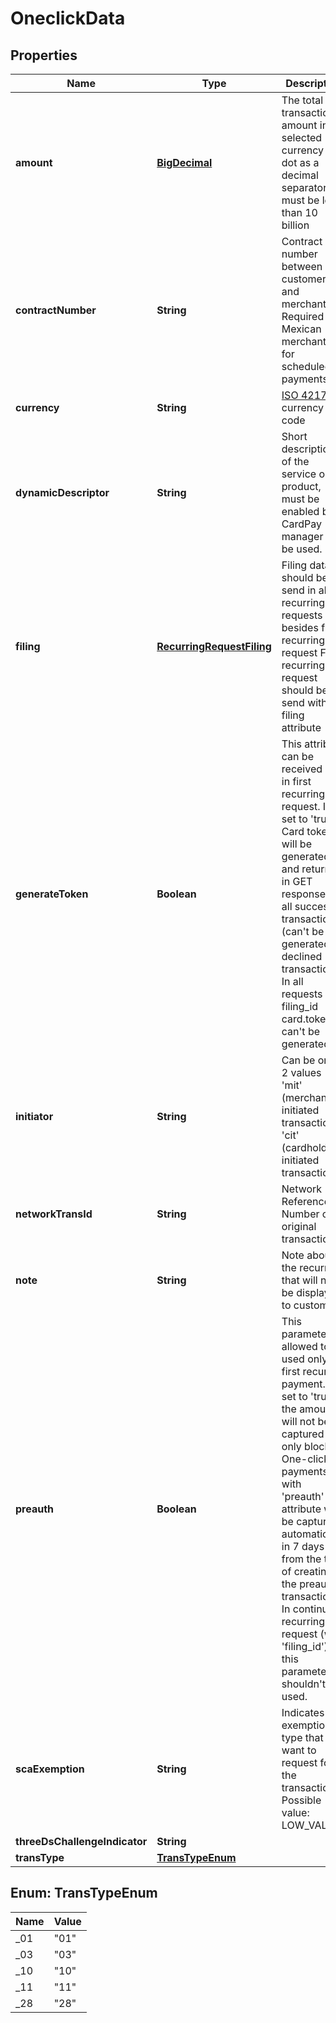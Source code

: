 
# OneclickData

## Properties
Name | Type | Description | Notes
------------ | ------------- | ------------- | -------------
**amount** | [**BigDecimal**](BigDecimal.md) | The total transaction amount in selected currency with dot as a decimal separator, must be less than 10 billion |  [optional]
**contractNumber** | **String** | Contract number between customer and merchant. Required for Mexican merchants for scheduled payments. |  [optional]
**currency** | **String** | [ISO 4217](https://en.wikipedia.org/wiki/ISO_4217) currency code | 
**dynamicDescriptor** | **String** | Short description of the service or product, must be enabled by CardPay manager to be used. |  [optional]
**filing** | [**RecurringRequestFiling**](RecurringRequestFiling.md) | Filing data, should be send in all recurring requests besides first recurring request First recurring request should be send without filing attribute |  [optional]
**generateToken** | **Boolean** | This attribute can be received only in first recurring request. If set to &#39;true&#39;, Card token will be generated and returned in GET response for all successful transactions (can&#39;t be generated for declined transactions). In all requests with filing_id card.token can&#39;t be generated. |  [optional]
**initiator** | **String** | Can be only 2 values - &#39;mit&#39; (merchant initiated transaction), &#39;cit&#39; (cardholder initiated transaction). | 
**networkTransId** | **String** | Network Reference Number of original transaction |  [optional]
**note** | **String** | Note about the recurring that will not be displayed to customer. |  [optional]
**preauth** | **Boolean** | This parameter allowed to be used only for first recurring payment. If set to &#39;true&#39;, the amount will not be captured but only blocked. One-click payments with &#39;preauth&#39; attribute will be captured automatically in 7 days from the time of creating the preauth transaction. In continue recurring request (with &#39;filing_id&#39;) this parameter shouldn&#39;t be used. |  [optional]
**scaExemption** | **String** | Indicates the exemption type that you want to request for the transaction. Possible value: LOW_VALUE |  [optional]
**threeDsChallengeIndicator** | **String** |  |  [optional]
**transType** | [**TransTypeEnum**](#TransTypeEnum) |  |  [optional]


<a name="TransTypeEnum"></a>
## Enum: TransTypeEnum
Name | Value
---- | -----
_01 | &quot;01&quot;
_03 | &quot;03&quot;
_10 | &quot;10&quot;
_11 | &quot;11&quot;
_28 | &quot;28&quot;



